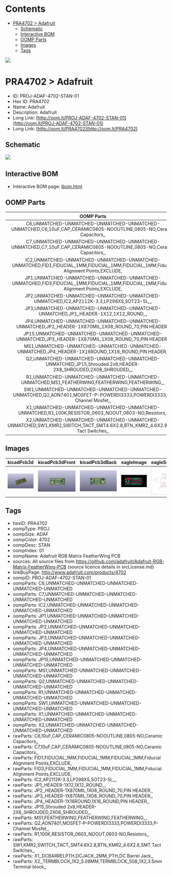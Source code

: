 



Contents
========

* [PRA4702 > Adafruit](#pra4702--adafruit)
	* [Schematic](#schematic)
	* [Interactive BOM](#interactive-bom)
	* [OOMP Parts](#oomp-parts)
	* [Images](#images)
	* [Tags](#tags)
  
![][im]
# PRA4702 > Adafruit

- ID: PROJ-ADAF-4702-STAN-01
- Hex ID: PRA4702
- Name: Adafruit
- Description: Adafruit
- Long Link: [http://oom.lt/PROJ-ADAF-4702-STAN-01](http://oom.lt/PROJ-ADAF-4702-STAN-01)
- Long Link: [http://oom.lt/PRA4702](http://oom.lt/PRA4702)

## Schematic
  
![][schem]
## Interactive BOM

- Interactive BOM page: [ibom.html](https://htmlpreview.github.io/?https://github.com/oomlout/oomlout_OOMP_projects/blob/main/PROJ-ADAF-4702-STAN-01/kicad/bom/ibom.html)

## OOMP Parts
  

|OOMP Parts|
| :---: |
|C6,UNMATCHED-UNMATCHED-UNMATCHED-UNMATCHED-UNMATCHED,C6,10uF,CAP_CERAMIC0805-NOOUTLINE,0805-NO,Ceramic Capacitors,,|
|C7,UNMATCHED-UNMATCHED-UNMATCHED-UNMATCHED-UNMATCHED,C7,10uF,CAP_CERAMIC0805-NOOUTLINE,0805-NO,Ceramic Capacitors,,|
|IC2,UNMATCHED-UNMATCHED-UNMATCHED-UNMATCHED-UNMATCHED,FID1,FIDUCIAL_1MM,FIDUCIAL_1MM,FIDUCIAL_1MM,Fiducial Alignment Points,EXCLUDE,|
|JP1,UNMATCHED-UNMATCHED-UNMATCHED-UNMATCHED-UNMATCHED,FID3,FIDUCIAL_1MM,FIDUCIAL_1MM,FIDUCIAL_1MM,Fiducial Alignment Points,EXCLUDE,|
|JP2,UNMATCHED-UNMATCHED-UNMATCHED-UNMATCHED-UNMATCHED,IC2,AP2112K-3.3,LP298XS,SOT23-5L,,,|
|JP3,UNMATCHED-UNMATCHED-UNMATCHED-UNMATCHED-UNMATCHED,JP1,,HEADER-1X12,1X12_ROUND,,,|
|JP4,UNMATCHED-UNMATCHED-UNMATCHED-UNMATCHED-UNMATCHED,JP2,,HEADER-1X870MIL,1X08_ROUND_70,PIN HEADER,,|
|JP15,UNMATCHED-UNMATCHED-UNMATCHED-UNMATCHED-UNMATCHED,JP3,,HEADER-1X870MIL,1X08_ROUND_70,PIN HEADER,,|
|MS1,UNMATCHED-UNMATCHED-UNMATCHED-UNMATCHED-UNMATCHED,JP4,,HEADER-1X16ROUND,1X16_ROUND,PIN HEADER,,|
|Q2,UNMATCHED-UNMATCHED-UNMATCHED-UNMATCHED-UNMATCHED,JP15,Shrouded 2x8,HEADER-2X8_SHROUDED,2X08_SHROUDED,,,|
|R1,UNMATCHED-UNMATCHED-UNMATCHED-UNMATCHED-UNMATCHED,MS1,FEATHERWING,FEATHERWING,FEATHERWING,,,|
|SW1,UNMATCHED-UNMATCHED-UNMATCHED-UNMATCHED-UNMATCHED,Q2,AON7401,MOSFET-P-POWERDI3333,POWERDI3333,P-Channel Mosfet,,|
|X1,UNMATCHED-UNMATCHED-UNMATCHED-UNMATCHED-UNMATCHED,R1,100K,RESISTOR_0603_NOOUT,0603-NO,Resistors,,|
|X2,UNMATCHED-UNMATCHED-UNMATCHED-UNMATCHED-UNMATCHED,SW1,KMR2,SWITCH_TACT_SMT4.6X2.8,BTN_KMR2_4.6X2.8,SMT Tact Switches,,|

## Images
  
  

|kicadPcb3d|kicadPcb3dFront|kicadPcb3dBack|eagleImage|eagleSchemImage|
| :---: | :---: | :---: | :---: | :---: |
|[![kicadPcb3d](kicadPcb3d_140.png)](kicadPcb3d.png)|[![kicadPcb3dFront](kicadPcb3dFront_140.png)](kicadPcb3dFront.png)|[![kicadPcb3dBack](kicadPcb3dBack_140.png)](kicadPcb3dBack.png)|[![eagleImage](eagleImage_140.png)](eagleImage.png)|[![eagleSchemImage](eagleSchemImage_140.png)](eagleSchemImage.png)|

## Tags

- hexID: PRA4702
- oompType: PROJ
- oompSize: ADAF
- oompColor: 4702
- oompDesc: STAN
- oompIndex: 01
- oompName: Adafruit RGB Matrix FeatherWing PCB
- sources: All source files from https://github.com/adafruit/Adafruit-RGB-Matrix-FeatherWing-PCB (source licence details in srcLicense.md)
- linkBuyPage: http://www.adafruit.com/products/4702
- oompID: PROJ-ADAF-4702-STAN-01
- oompParts: C6,UNMATCHED-UNMATCHED-UNMATCHED-UNMATCHED-UNMATCHED
- oompParts: C7,UNMATCHED-UNMATCHED-UNMATCHED-UNMATCHED-UNMATCHED
- oompParts: IC2,UNMATCHED-UNMATCHED-UNMATCHED-UNMATCHED-UNMATCHED
- oompParts: JP1,UNMATCHED-UNMATCHED-UNMATCHED-UNMATCHED-UNMATCHED
- oompParts: JP2,UNMATCHED-UNMATCHED-UNMATCHED-UNMATCHED-UNMATCHED
- oompParts: JP3,UNMATCHED-UNMATCHED-UNMATCHED-UNMATCHED-UNMATCHED
- oompParts: JP4,UNMATCHED-UNMATCHED-UNMATCHED-UNMATCHED-UNMATCHED
- oompParts: JP15,UNMATCHED-UNMATCHED-UNMATCHED-UNMATCHED-UNMATCHED
- oompParts: MS1,UNMATCHED-UNMATCHED-UNMATCHED-UNMATCHED-UNMATCHED
- oompParts: Q2,UNMATCHED-UNMATCHED-UNMATCHED-UNMATCHED-UNMATCHED
- oompParts: R1,UNMATCHED-UNMATCHED-UNMATCHED-UNMATCHED-UNMATCHED
- oompParts: SW1,UNMATCHED-UNMATCHED-UNMATCHED-UNMATCHED-UNMATCHED
- oompParts: X1,UNMATCHED-UNMATCHED-UNMATCHED-UNMATCHED-UNMATCHED
- oompParts: X2,UNMATCHED-UNMATCHED-UNMATCHED-UNMATCHED-UNMATCHED
- rawParts: C6,10uF,CAP_CERAMIC0805-NOOUTLINE,0805-NO,Ceramic Capacitors,,
- rawParts: C7,10uF,CAP_CERAMIC0805-NOOUTLINE,0805-NO,Ceramic Capacitors,,
- rawParts: FID1,FIDUCIAL_1MM,FIDUCIAL_1MM,FIDUCIAL_1MM,Fiducial Alignment Points,EXCLUDE,
- rawParts: FID3,FIDUCIAL_1MM,FIDUCIAL_1MM,FIDUCIAL_1MM,Fiducial Alignment Points,EXCLUDE,
- rawParts: IC2,AP2112K-3.3,LP298XS,SOT23-5L,,,
- rawParts: JP1,,HEADER-1X12,1X12_ROUND,,,
- rawParts: JP2,,HEADER-1X870MIL,1X08_ROUND_70,PIN HEADER,,
- rawParts: JP3,,HEADER-1X870MIL,1X08_ROUND_70,PIN HEADER,,
- rawParts: JP4,,HEADER-1X16ROUND,1X16_ROUND,PIN HEADER,,
- rawParts: JP15,Shrouded 2x8,HEADER-2X8_SHROUDED,2X08_SHROUDED,,,
- rawParts: MS1,FEATHERWING,FEATHERWING,FEATHERWING,,,
- rawParts: Q2,AON7401,MOSFET-P-POWERDI3333,POWERDI3333,P-Channel Mosfet,,
- rawParts: R1,100K,RESISTOR_0603_NOOUT,0603-NO,Resistors,,
- rawParts: SW1,KMR2,SWITCH_TACT_SMT4.6X2.8,BTN_KMR2_4.6X2.8,SMT Tact Switches,,
- rawParts: X1,,DCBARRELPTH,DCJACK_2MM_PTH,DC Barrel Jack,,
- rawParts: X2,,TERMBLOCK_1X2_5.08MM,TERMBLOCK_508_1X2,3.5mm Terminal block,,



[im]: kicadPcb3d_450.png
[schem]: eagleSchemImage.png
